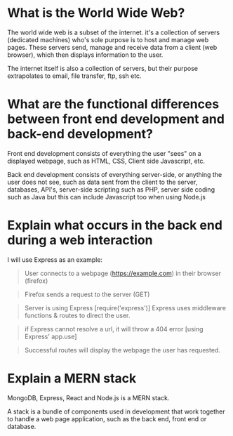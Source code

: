 # What is the World Wide Web?

 The world wide web is a subset of the internet. it's a collection of servers (dedicated machines) who's sole purpose is to host and manage web pages. These servers send, manage and receive data from a client (web browser), which then displays information to the user.

 The internet itself is also a collection of servers, but their purpose extrapolates to email, file transfer, ftp, ssh etc.

# What are the functional differences between front end development and back-end development?

Front end development consists of everything the user "sees" on a displayed webpage, such as HTML, CSS, Client side Javascript, etc. 

Back end development consists of everything server-side, or anything the user does not see, such as data sent from the client to the server, databases, API's, server-side scripting such as PHP, server side coding such as Java but this can include Javascript too when using Node.js

# Explain what occurs in the back end during a web interaction

I will use Express as an example:

> User connects to a webpage (https://example.com) in their browser (firefox)

> Firefox sends a request to the server (GET)

>Server is using Express [require('express')]
> Express uses middleware functions & routes to direct the user.

> if Express cannot resolve a url, it will throw a 404 error [using Express' app.use]

> Successful routes will display the webpage the user has requested. 

# Explain a MERN stack

MongoDB, Express, React and Node.js is a MERN stack. 

A stack is a bundle of components used in development that work together to handle a web page application, such as the back end, front end or database.





